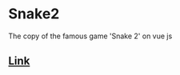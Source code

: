 # Snake2
The copy of the famous game 'Snake 2' on vue js 

## [Link](https://hedfan.github.io/Snake2/public/) 